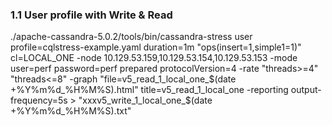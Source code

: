
### 1.1 User profile with Write & Read
./apache-cassandra-5.0.2/tools/bin/cassandra-stress user profile=cqlstress-example.yaml duration=1m "ops(insert=1,simple1=1)" cl=LOCAL_ONE 
-node 10.129.53.159,10.129.53.154,10.129.53.153 
-mode user=perf password=perf prepared protocolVersion=4 
-rate "threads>=4" "threads<=8" 
-graph "file=v5_read_1_local_one_$(date +%Y%m%d_%H%M%S).html" title=v5_read_1_local_one
-reporting output-frequency=5s > "xxxv5_write_1_local_one_$(date +%Y%m%d_%H%M%S).txt"